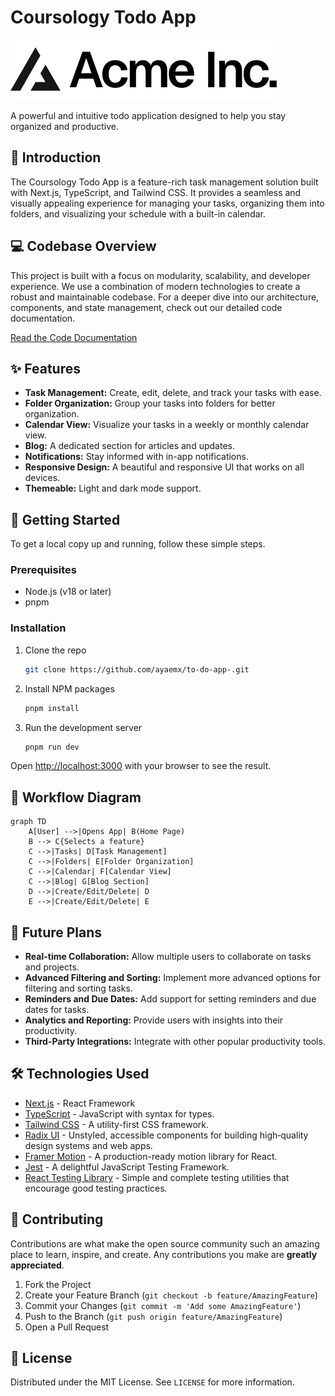 #  Coursology Todo App

![Coursology Logo](public/placeholder-logo.svg)

A powerful and intuitive todo application designed to help you stay organized and productive.

## 🚀 Introduction

The Coursology Todo App is a feature-rich task management solution built with Next.js, TypeScript, and Tailwind CSS. It provides a seamless and visually appealing experience for managing your tasks, organizing them into folders, and visualizing your schedule with a built-in calendar.

## 💻 Codebase Overview

This project is built with a focus on modularity, scalability, and developer experience. We use a combination of modern technologies to create a robust and maintainable codebase. For a deeper dive into our architecture, components, and state management, check out our detailed code documentation.

[Read the Code Documentation](./docs/CODE_DOCUMENTATION.md)

## ✨ Features

*   **Task Management:** Create, edit, delete, and track your tasks with ease.
*   **Folder Organization:** Group your tasks into folders for better organization.
*   **Calendar View:** Visualize your tasks in a weekly or monthly calendar view.
*   **Blog:** A dedicated section for articles and updates.
*   **Notifications:** Stay informed with in-app notifications.
*   **Responsive Design:** A beautiful and responsive UI that works on all devices.
*   **Themeable:** Light and dark mode support.

## 🏁 Getting Started

To get a local copy up and running, follow these simple steps.

### Prerequisites

*   Node.js (v18 or later)
*   pnpm

### Installation

1.  Clone the repo
    ```sh
    git clone https://github.com/ayaemx/to-do-app-.git
    ```
2.  Install NPM packages
    ```sh
    pnpm install
    ```
3.  Run the development server
    ```sh
    pnpm run dev
    ```

Open [http://localhost:3000](http://localhost:3000) with your browser to see the result.

## 🌊 Workflow Diagram

```mermaid
graph TD
    A[User] -->|Opens App| B(Home Page)
    B --> C{Selects a feature}
    C -->|Tasks| D[Task Management]
    C -->|Folders| E[Folder Organization]
    C -->|Calendar| F[Calendar View]
    C -->|Blog| G[Blog Section]
    D -->|Create/Edit/Delete| D
    E -->|Create/Edit/Delete| E
```

## 🔮 Future Plans

*   **Real-time Collaboration:** Allow multiple users to collaborate on tasks and projects.
*   **Advanced Filtering and Sorting:** Implement more advanced options for filtering and sorting tasks.
*   **Reminders and Due Dates:** Add support for setting reminders and due dates for tasks.
*   **Analytics and Reporting:** Provide users with insights into their productivity.
*   **Third-Party Integrations:** Integrate with other popular productivity tools.

## 🛠️ Technologies Used

*   [Next.js](https://nextjs.org/) - React Framework
*   [TypeScript](https://www.typescriptlang.org/) - JavaScript with syntax for types.
*   [Tailwind CSS](https://tailwindcss.com/) - A utility-first CSS framework.
*   [Radix UI](https://www.radix-ui.com/) - Unstyled, accessible components for building high‑quality design systems and web apps.
*   [Framer Motion](https://www.framer.com/motion/) - A production-ready motion library for React.
*   [Jest](https://jestjs.io/) - A delightful JavaScript Testing Framework.
*   [React Testing Library](https://testing-library.com/docs/react-testing-library/intro/) - Simple and complete testing utilities that encourage good testing practices.

## 🤝 Contributing

Contributions are what make the open source community such an amazing place to learn, inspire, and create. Any contributions you make are **greatly appreciated**.

1.  Fork the Project
2.  Create your Feature Branch (`git checkout -b feature/AmazingFeature`)
3.  Commit your Changes (`git commit -m 'Add some AmazingFeature'`)
4.  Push to the Branch (`git push origin feature/AmazingFeature`)
5.  Open a Pull Request

## 📄 License

Distributed under the MIT License. See `LICENSE` for more information.
